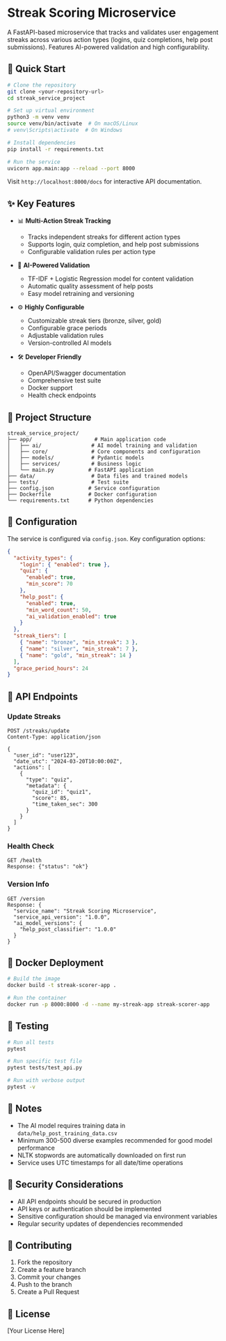 # Streak Scoring Microservice

A FastAPI-based microservice that tracks and validates user engagement streaks across various action types (logins, quiz completions, help post submissions). Features AI-powered validation and high configurability.

## 🚀 Quick Start

```bash
# Clone the repository
git clone <your-repository-url>
cd streak_service_project

# Set up virtual environment
python3 -m venv venv
source venv/bin/activate  # On macOS/Linux
# venv\Scripts\activate  # On Windows

# Install dependencies
pip install -r requirements.txt

# Run the service
uvicorn app.main:app --reload --port 8000
```

Visit `http://localhost:8000/docs` for interactive API documentation.

## ✨ Key Features

- 📊 **Multi-Action Streak Tracking**
  - Tracks independent streaks for different action types
  - Supports login, quiz completion, and help post submissions
  - Configurable validation rules per action type

- 🤖 **AI-Powered Validation**
  - TF-IDF + Logistic Regression model for content validation
  - Automatic quality assessment of help posts
  - Easy model retraining and versioning

- ⚙️ **Highly Configurable**
  - Customizable streak tiers (bronze, silver, gold)
  - Configurable grace periods
  - Adjustable validation rules
  - Version-controlled AI models

- 🛠️ **Developer Friendly**
  - OpenAPI/Swagger documentation
  - Comprehensive test suite
  - Docker support
  - Health check endpoints

## 📁 Project Structure

```
streak_service_project/
├── app/                    # Main application code
│   ├── ai/                # AI model training and validation
│   ├── core/              # Core components and configuration
│   ├── models/            # Pydantic models
│   ├── services/          # Business logic
│   └── main.py           # FastAPI application
├── data/                  # Data files and trained models
├── tests/                 # Test suite
├── config.json           # Service configuration
├── Dockerfile            # Docker configuration
└── requirements.txt      # Python dependencies
```

## 🔧 Configuration

The service is configured via `config.json`. Key configuration options:

```json
{
  "activity_types": {
    "login": { "enabled": true },
    "quiz": {
      "enabled": true,
      "min_score": 70
    },
    "help_post": {
      "enabled": true,
      "min_word_count": 50,
      "ai_validation_enabled": true
    }
  },
  "streak_tiers": [
    { "name": "bronze", "min_streak": 3 },
    { "name": "silver", "min_streak": 7 },
    { "name": "gold", "min_streak": 14 }
  ],
  "grace_period_hours": 24
}
```

## 📡 API Endpoints

### Update Streaks
```http
POST /streaks/update
Content-Type: application/json

{
  "user_id": "user123",
  "date_utc": "2024-03-20T10:00:00Z",
  "actions": [
    {
      "type": "quiz",
      "metadata": {
        "quiz_id": "quiz1",
        "score": 85,
        "time_taken_sec": 300
      }
    }
  ]
}
```

### Health Check
```http
GET /health
Response: {"status": "ok"}
```

### Version Info
```http
GET /version
Response: {
  "service_name": "Streak Scoring Microservice",
  "service_api_version": "1.0.0",
  "ai_model_versions": {
    "help_post_classifier": "1.0.0"
  }
}
```

## 🐳 Docker Deployment

```bash
# Build the image
docker build -t streak-scorer-app .

# Run the container
docker run -p 8000:8000 -d --name my-streak-app streak-scorer-app
```

## 🧪 Testing

```bash
# Run all tests
pytest

# Run specific test file
pytest tests/test_api.py

# Run with verbose output
pytest -v
```

## 📝 Notes

- The AI model requires training data in `data/help_post_training_data.csv`
- Minimum 300-500 diverse examples recommended for good model performance
- NLTK stopwords are automatically downloaded on first run
- Service uses UTC timestamps for all date/time operations

## 🔐 Security Considerations

- All API endpoints should be secured in production
- API keys or authentication should be implemented
- Sensitive configuration should be managed via environment variables
- Regular security updates of dependencies recommended

## 🤝 Contributing

1. Fork the repository
2. Create a feature branch
3. Commit your changes
4. Push to the branch
5. Create a Pull Request

## 📄 License

[Your License Here]

